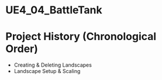 # UE4_04_BattleTank

# Project History (Chronological Order)

* Creating & Deleting Landscapes
* Landscape Setup & Scaling
